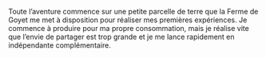 Toute l’aventure commence sur une petite parcelle de terre que la Ferme de Goyet me met à disposition pour réaliser mes premières expériences. Je commence à produire pour ma propre consommation, mais je réalise vite que l’envie de partager est trop grande et je me lance rapidement en indépendante complémentaire.
